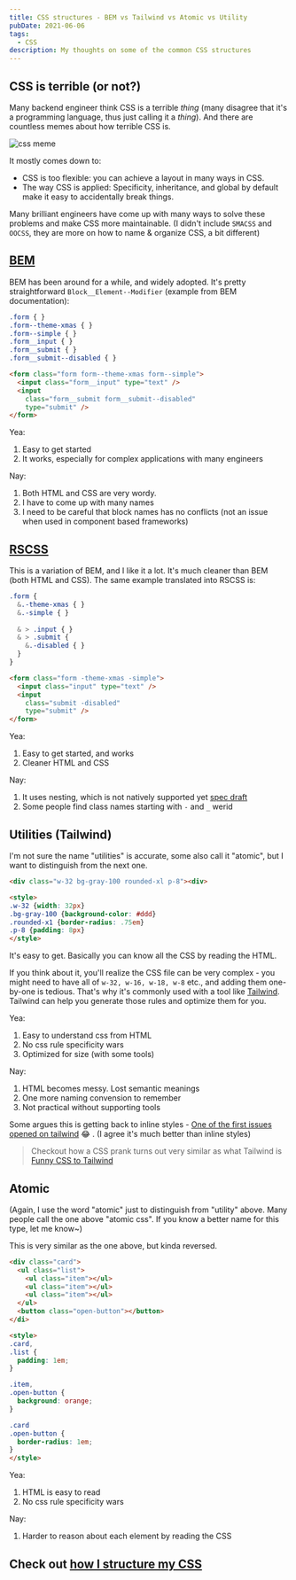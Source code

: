 ```yaml
---
title: CSS structures - BEM vs Tailwind vs Atomic vs Utility
pubDate: 2021-06-06
tags:
  - CSS
description: My thoughts on some of the common CSS structures
---
```


## CSS is terrible (or not?)

Many backend engineer think CSS is a terrible *thing* (many disagree that it's a programming language, thus just calling it a *thing*). And there are countless memes about how terrible CSS is.

![css meme](../_assets/css-meme.gif)

It mostly comes down to:

- CSS is too flexible: you can achieve a layout in many ways in CSS.
- The way CSS is applied: Specificity, inheritance, and global by default make it easy to accidentally break things.

Many brilliant engineers have come up with many ways to solve these problems and make CSS more maintainable. (I didn't include `SMACSS` and `OOCSS`, they are more on how to name & organize CSS, a bit different)

## [BEM](http://getbem.com/)

BEM has been around for a while, and widely adopted. It's pretty straightforward `Block__Element--Modifier` (example from BEM documentation):

```css
.form { }
.form--theme-xmas { }
.form--simple { }
.form__input { }
.form__submit { }
.form__submit--disabled { }
```

```html
<form class="form form--theme-xmas form--simple">
  <input class="form__input" type="text" />
  <input
    class="form__submit form__submit--disabled"
    type="submit" />
</form>
```

Yea:

1. Easy to get started
1. It works, especially for complex applications with many engineers

Nay:

1. Both HTML and CSS are very wordy.
1. I have to come up with many names
1. I need to be careful that block names has no conflicts (not an issue when used in component based frameworks)

## [RSCSS](https://rscss.io/)

This is a variation of BEM, and I like it a lot. It's much cleaner than BEM (both HTML and CSS). The same example translated into RSCSS is:

```scss
.form {
  &.-theme-xmas { }
  &.-simple { }
  
  & > .input { }
  & > .submit {
    &.-disabled { }
  }
}
```

```html
<form class="form -theme-xmas -simple">
  <input class="input" type="text" />
  <input
    class="submit -disabled"
    type="submit" />
</form>
```

Yea:

1. Easy to get started, and works
1. Cleaner HTML and CSS

Nay:

1. It uses nesting, which is not natively supported yet [spec draft](https://drafts.csswg.org/css-nesting/)
1. Some people find class names starting with `-` and `_` werid

## Utilities (Tailwind)

I'm not sure the name "utilities" is accurate, some also call it "atomic", but I want to distinguish from the next one.

```html
<div class="w-32 bg-gray-100 rounded-xl p-8"><div>

<style>
.w-32 {width: 32px}
.bg-gray-100 {background-color: #ddd}
.rounded-x1 {border-radius: .75em}
.p-8 {padding: 8px}
</style>
```

It's easy to get. Basically you can know all the CSS by reading the HTML.

If you think about it, you'll realize the CSS file can be very complex - you might need to have all of `w-32, w-16, w-18, w-8` etc., and adding them one-by-one is tedious. That's why it's commonly used with a tool like [Tailwind](https://tailwindcss.com/). Tailwind can help you generate those rules and optimize them for you.

Yea:

1. Easy to understand css from HTML
1. No css rule specificity wars
1. Optimized for size (with some tools)

Nay:

1. HTML becomes messy. Lost semantic meanings
1. One more naming convension to remember
1. Not practical without supporting tools

Some argues this is getting back to inline styles - [One of the first issues opened on tailwind](https://github.com/tailwindlabs/discuss/issues/3) 😂 . (I agree it's much better than inline styles)

> Checkout how a CSS prank turns out very similar as what Tailwind is [Funny CSS to Tailwind](../../../2021/06/funny-css-to-tailwind)

## Atomic

(Again, I use the word "atomic" just to distinguish from "utility" above. Many people call the one above "atomic css". If you know a better name for this type, let me know~)

This is very similar as the one above, but kinda reversed.

```html
<div class="card">
  <ul class="list">
    <ul class="item"></ul>
    <ul class="item"></ul>
    <ul class="item"></ul>
  </ul>
  <button class="open-button"></button>
</di>

<style>
.card,
.list {
  padding: 1em;
}

.item,
.open-button {
  background: orange;
}

.card
.open-button {
  border-radius: 1em;
}
</style>
```

Yea:

1. HTML is easy to read
1. No css rule specificity wars

Nay:

1. Harder to reason about each element by reading the CSS

## Check out [how I structure my CSS](../../../2021/06/how-i-write-css)
